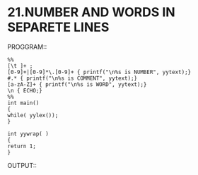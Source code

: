# 21.NUMBER AND WORDS IN SEPARETE LINES

PROGGRAM::

	%%
	[\t ]+ ;
	[0-9]+|[0-9]*\.[0-9]+ { printf("\n%s is NUMBER", yytext);}
	#.* { printf("\n%s is COMMENT", yytext);}
	[a-zA-Z]+ { printf("\n%s is WORD", yytext);}
	\n { ECHO;}
	%%
	int main()
	{
	while( yylex());
	}

	int yywrap( )
	{
	return 1;
	}

OUTPUT::
